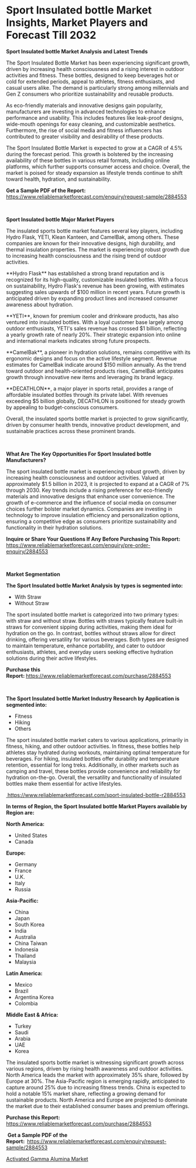 <p><h1>Sport Insulated bottle Market Insights, Market Players and Forecast Till 2032</h1></p><p><strong>Sport Insulated bottle Market Analysis and Latest Trends</strong></p>
<p><p>The Sport Insulated Bottle Market has been experiencing significant growth, driven by increasing health consciousness and a rising interest in outdoor activities and fitness. These bottles, designed to keep beverages hot or cold for extended periods, appeal to athletes, fitness enthusiasts, and casual users alike. The demand is particularly strong among millennials and Gen Z consumers who prioritize sustainability and reusable products. </p><p>As eco-friendly materials and innovative designs gain popularity, manufacturers are investing in advanced technologies to enhance performance and usability. This includes features like leak-proof designs, wide-mouth openings for easy cleaning, and customizable aesthetics. Furthermore, the rise of social media and fitness influencers has contributed to greater visibility and desirability of these products.</p><p>The Sport Insulated Bottle Market is expected to grow at a CAGR of 4.5% during the forecast period. This growth is bolstered by the increasing availability of these bottles in various retail formats, including online platforms, which further supports consumer access and choice. Overall, the market is poised for steady expansion as lifestyle trends continue to shift toward health, hydration, and sustainability.</p></p>
<p><strong>Get a Sample PDF of the Report:&nbsp;</strong> <a href="https://www.reliablemarketforecast.com/enquiry/request-sample/2884553?utm_campaign=2724&utm_medium=2&utm_source=Github&utm_content=ia&utm_term=13032025&utm_id=sport-insulated-bottle">https://www.reliablemarketforecast.com/enquiry/request-sample/2884553</a></p>
<p>&nbsp;</p>
<p><strong>Sport Insulated bottle Major Market Players</strong></p>
<p><p>The insulated sports bottle market features several key players, including Hydro Flask, YETI, Klean Kanteen, and CamelBak, among others. These companies are known for their innovative designs, high durability, and thermal insulation properties. The market is experiencing robust growth due to increasing health consciousness and the rising trend of outdoor activities.</p><p>**Hydro Flask** has established a strong brand reputation and is recognized for its high-quality, customizable insulated bottles. With a focus on sustainability, Hydro Flask's revenue has been growing, with estimates suggesting sales upwards of $100 million in recent years. Future growth is anticipated driven by expanding product lines and increased consumer awareness about hydration.</p><p>**YETI**, known for premium cooler and drinkware products, has also ventured into insulated bottles. With a loyal customer base largely among outdoor enthusiasts, YETI's sales revenue has crossed $1 billion, reflecting a yearly growth rate of nearly 20%. Their strategic expansion into online and international markets indicates strong future prospects.</p><p>**CamelBak**, a pioneer in hydration solutions, remains competitive with its ergonomic designs and focus on the active lifestyle segment. Revenue estimates for CamelBak indicate around $150 million annually. As the trend toward outdoor and health-oriented products rises, CamelBak anticipates growth through innovative new items and leveraging its brand legacy.</p><p>**DECATHLON**, a major player in sports retail, provides a range of affordable insulated bottles through its private label. With revenues exceeding $5 billion globally, DECATHLON is positioned for steady growth by appealing to budget-conscious consumers.</p><p>Overall, the insulated sports bottle market is projected to grow significantly, driven by consumer health trends, innovative product development, and sustainable practices across these prominent brands.</p></p>
<p>&nbsp;</p>
<p><strong>What Are The Key Opportunities For Sport Insulated bottle Manufacturers?</strong></p>
<p><p>The sport insulated bottle market is experiencing robust growth, driven by increasing health consciousness and outdoor activities. Valued at approximately $1.5 billion in 2023, it is projected to expand at a CAGR of 7% through 2030. Key trends include a rising preference for eco-friendly materials and innovative designs that enhance user convenience. The growth of e-commerce and the influence of social media on consumer choices further bolster market dynamics. Companies are investing in technology to improve insulation efficiency and personalization options, ensuring a competitive edge as consumers prioritize sustainability and functionality in their hydration solutions.</p></p>
<p><strong>Inquire or Share Your Questions If Any Before Purchasing This Report:</strong> <a href="https://www.reliablemarketforecast.com/enquiry/pre-order-enquiry/2884553?utm_campaign=2724&utm_medium=2&utm_source=Github&utm_content=ia&utm_term=13032025&utm_id=sport-insulated-bottle">https://www.reliablemarketforecast.com/enquiry/pre-order-enquiry/2884553</a></p>
<p>&nbsp;</p>
<p><strong>Market Segmentation</strong></p>
<p><strong>The Sport Insulated bottle Market Analysis by types is segmented into:</strong></p>
<p><ul><li>With Straw</li><li>Without Straw</li></ul></p>
<p><p>The sport insulated bottle market is categorized into two primary types: with straw and without straw. Bottles with straws typically feature built-in straws for convenient sipping during activities, making them ideal for hydration on the go. In contrast, bottles without straws allow for direct drinking, offering versatility for various beverages. Both types are designed to maintain temperature, enhance portability, and cater to outdoor enthusiasts, athletes, and everyday users seeking effective hydration solutions during their active lifestyles.</p></p>
<p><strong>Purchase this Report:&nbsp;</strong><a href="https://www.reliablemarketforecast.com/purchase/2884553?utm_campaign=2724&utm_medium=2&utm_source=Github&utm_content=ia&utm_term=13032025&utm_id=sport-insulated-bottle">https://www.reliablemarketforecast.com/purchase/2884553</a></p>
<p>&nbsp;</p>
<p><strong>The Sport Insulated bottle Market Industry Research by Application is segmented into:</strong></p>
<p><ul><li>Fitness</li><li>Hiking</li><li>Others</li></ul></p>
<p><p>The sport insulated bottle market caters to various applications, primarily in fitness, hiking, and other outdoor activities. In fitness, these bottles help athletes stay hydrated during workouts, maintaining optimal temperature for beverages. For hiking, insulated bottles offer durability and temperature retention, essential for long treks. Additionally, in other markets such as camping and travel, these bottles provide convenience and reliability for hydration on-the-go. Overall, the versatility and functionality of insulated bottles make them essential for active lifestyles.</p></p>
<p><a href="https://www.reliablemarketforecast.com/sport-insulated-bottle-r2884553?utm_campaign=2724&utm_medium=2&utm_source=Github&utm_content=ia&utm_term=13032025&utm_id=sport-insulated-bottle">&nbsp;https://www.reliablemarketforecast.com/sport-insulated-bottle-r2884553</a></p>
<p><strong>In terms of Region, the Sport Insulated bottle Market Players available by Region are:</strong></p>
<p>
    <p> <strong> North America: </strong>
        <ul>
            <li>United States</li>
            <li>Canada</li>
        </ul>
        </p> 
    <p> <strong> Europe: </strong>
        <ul>
            <li>Germany</li>
            <li>France</li>
            <li>U.K.</li>
            <li>Italy</li>
            <li>Russia</li>
        </ul>
        </p> 
    <p> <strong> Asia-Pacific: </strong>
        <ul>
            <li>China</li>
            <li>Japan</li>
            <li>South Korea</li>
            <li>India</li>
            <li>Australia</li>
            <li>China Taiwan</li>
            <li>Indonesia</li>
            <li>Thailand</li>
            <li>Malaysia</li>
        </ul>
        </p> 
    <p> <strong> Latin America: </strong>
        <ul>
            <li>Mexico</li>
            <li>Brazil</li>
            <li>Argentina Korea</li>
            <li>Colombia</li>
        </ul>
        </p> 
    <p> <strong> Middle East & Africa: </strong>
        <ul>
            <li>Turkey</li>
            <li>Saudi</li>
            <li>Arabia</li>
            <li>UAE</li>
            <li>Korea</li>
        </ul>
    </p>
    </p>
<p><p>The insulated sports bottle market is witnessing significant growth across various regions, driven by rising health awareness and outdoor activities. North America leads the market with approximately 35% share, followed by Europe at 30%. The Asia-Pacific region is emerging rapidly, anticipated to capture around 25% due to increasing fitness trends. China is expected to hold a notable 15% market share, reflecting a growing demand for sustainable products. North America and Europe are projected to dominate the market due to their established consumer bases and premium offerings.</p></p>
<p><strong>Purchase this Report: </strong><a href="https://www.reliablemarketforecast.com/purchase/2884553?utm_campaign=2724&utm_medium=2&utm_source=Github&utm_content=ia&utm_term=13032025&utm_id=sport-insulated-bottle">https://www.reliablemarketforecast.com/purchase/2884553</a></p>
<p>&nbsp;<strong>Get a Sample PDF of the Report:&nbsp;&nbsp;</strong><a href="https://www.reliablemarketforecast.com/enquiry/request-sample/2884553?utm_campaign=2724&utm_medium=2&utm_source=Github&utm_content=ia&utm_term=13032025&utm_id=sport-insulated-bottle">https://www.reliablemarketforecast.com/enquiry/request-sample/2884553</a></p>
<p><strong></strong></p>
<p><p><a href="https://github.com/tselahiara/Market-Research-Report-List-1/blob/main/activated-gamma-alumina-market.md?utm_campaign=2724&utm_medium=2&utm_source=Github&utm_content=ia&utm_term=13032025&utm_id=sport-insulated-bottle">Activated Gamma Alumina Market</a></p></p>